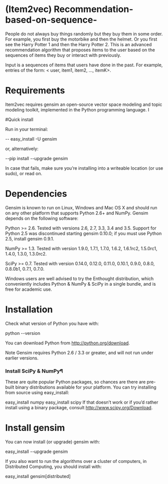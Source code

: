 # (Item2vec) Recommendation-based-on-sequence-
People do not always buy things randomly but they buy them in some order. For example, you first buy the motorbike and then the helmet. Or you first see the Harry Potter 1 and then the Harry Potter 2. 
This is an advanced recommendation algorithm that proposes items to the user based on the sequences  of items they buy or interact with previously. 

Input is a sequences of items that users have done in the past. For example, entries of the form: < user, item1, item2, …, itemK>. 

# Requirements 

Item2vec requires gensim an open-source vector space modeling and topic modeling toolkit, implemented in the Python
programming language. I

#Quick install

Run in your terminal:

-- easy_install -U gensim

or, alternatively:

--pip install --upgrade gensim

In case that fails, make sure you’re installing into a writeable location (or use sudo), or read on.

# Dependencies

Gensim is known to run on Linux, Windows and Mac OS X and should run on any other platform that supports Python 2.6+ and NumPy. Gensim depends on the following software:

Python >= 2.6. Tested with versions 2.6, 2.7, 3.3, 3.4 and 3.5. Support for Python 2.5 was discontinued starting gensim 0.10.0; if you must use Python 2.5, install gensim 0.9.1.

NumPy >= 1.3. Tested with version 1.9.0, 1.7.1, 1.7.0, 1.6.2, 1.6.1rc2, 1.5.0rc1, 1.4.0, 1.3.0, 1.3.0rc2.

SciPy >= 0.7. Tested with version 0.14.0, 0.12.0, 0.11.0, 0.10.1, 0.9.0, 0.8.0, 0.8.0b1, 0.7.1, 0.7.0.

Windows users are well advised to try the Enthought distribution, which conveniently includes Python & NumPy & SciPy in a single bundle, and is free for academic use.

# Installation

Check what version of Python you have with:

python --version

You can download Python from http://python.org/download.

Note
Gensim requires Python 2.6 / 3.3 or greater, and will not run under earlier versions.

### Install SciPy & NumPy¶
These are quite popular Python packages, so chances are there are pre-built binary distributions available for your platform. You can try installing from source using easy_install:

easy_install numpy
easy_install scipy
If that doesn’t work or if you’d rather install using a binary package, consult http://www.scipy.org/Download.

# Install gensim

You can now install (or upgrade) gensim with:

easy_install --upgrade gensim


If you also want to run the algorithms over a cluster of computers, in Distributed Computing, you should install with:

easy_install gensim[distributed]





